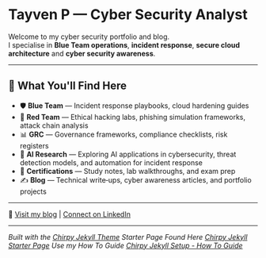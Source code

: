 # Tayven P — Cyber Security Analyst

Welcome to my cyber security portfolio and blog.  
I specialise in **Blue Team operations**, **incident response**, **secure cloud architecture** and **cyber security awareness**.  

---

## 📂 What You'll Find Here
- 🛡 **Blue Team** — Incident response playbooks, cloud hardening guides
- 🎯 **Red Team** — Ethical hacking labs, phishing simulation frameworks, attack chain analysis
- 📊 **GRC** — Governance frameworks, compliance checklists, risk registers
- 🤖 **AI Research** — Exploring AI applications in cybersecurity, threat detection models, and automation for incident response
- 📜 **Certifications** — Study notes, lab walkthroughs, and exam prep
- ✍ **Blog** — Technical write‑ups, cyber awareness articles, and portfolio projects

---

🔗 [Visit my blog](https://tayvenp.github.io) | [Connect on LinkedIn](https://linkedin.com/in/yourprofile)

---


*Built with the [Chirpy Jekyll Theme](https://github.com/cotes2020/jekyll-theme-chirpy)*
*Starter Page Found Here [Chirpy Jekyll Starter Page](https://github.com/cotes2020/chirpy-starter)*
*Use my How To Guide [Chirpy Jekyll Setup - How To Guide](https://tayvenp.github.io/posts/chirpy/)*

<!-- 
*Built with the [Chirpy Jekyll Theme](https://github.com/cotes2020/jekyll-theme-chirpy)*

## Chirpy Starter

[![Gem Version](https://img.shields.io/gem/v/jekyll-theme-chirpy)][gem]&nbsp;
[![GitHub license](https://img.shields.io/github/license/cotes2020/chirpy-starter.svg?color=blue)][mit]
@@ -41,3 +65,5 @@ This work is published under [MIT][mit] License.
[chirpy]: https://github.com/cotes2020/jekyll-theme-chirpy/
[CD]: https://en.wikipedia.org/wiki/Continuous_deployment
[mit]: https://github.com/cotes2020/chirpy-starter/blob/master/LICENSE

## Chirpy Starter



When installing the [**Chirpy**][chirpy] theme through [RubyGems.org][gem], Jekyll can only read files in the folders
`_data`, `_layouts`, `_includes`, `_sass` and `assets`, as well as a small part of options of the `_config.yml` file
from the theme's gem. If you have ever installed this theme gem, you can use the command
`bundle info --path jekyll-theme-chirpy` to locate these files.

The Jekyll team claims that this is to leave the ball in the user’s court, but this also results in users not being
able to enjoy the out-of-the-box experience when using feature-rich themes.

To fully use all the features of **Chirpy**, you need to copy the other critical files from the theme's gem to your
Jekyll site. The following is a list of targets:

```shell
.
├── _config.yml
├── _plugins
├── _tabs
└── index.html
```

To save you time, and also in case you lose some files while copying, we extract those files/configurations of the
latest version of the **Chirpy** theme and the [CD][CD] workflow to here, so that you can start writing in minutes.

## Usage

Check out the [theme's docs](https://github.com/cotes2020/jekyll-theme-chirpy/wiki).

## Contributing

This repository is automatically updated with new releases from the theme repository. If you encounter any issues or want to contribute to its improvement, please visit the [theme repository][chirpy] to provide feedback.

## License

This work is published under [MIT][mit] License.

[gem]: https://rubygems.org/gems/jekyll-theme-chirpy
[chirpy]: https://github.com/cotes2020/jekyll-theme-chirpy/
[CD]: https://en.wikipedia.org/wiki/Continuous_deployment
[mit]: https://github.com/cotes2020/chirpy-starter/blob/master/LICENSE

-->
